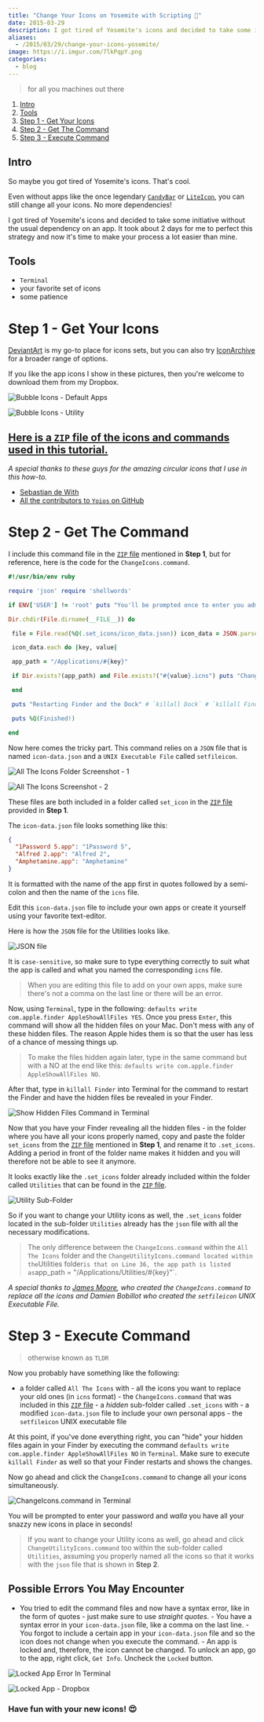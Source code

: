 ```yaml
---
title: "Change Your Icons on Yosemite with Scripting 🔧"
date: 2015-03-29
description: I got tired of Yosemite's icons and decided to take some initiative without the usual dependency on an app. It took about 2 days for me to perfect this strategy and now it's time to make your process a lot easier than mine.
aliases:
  - /2015/03/29/change-your-icons-yosemite/
image: https://i.imgur.com/7lkPqpY.png
categories:
  - blog
---
```


> for all you machines out there

1.  [Intro](#section-intro)
2.  [Tools](#section-tools)
3.  [Step 1 - Get Your Icons](#section-step1)
4.  [Step 2 - Get The Command](#section-step2)
5.  [Step 3 - Execute Command](#section-step3)

## Intro

So maybe you got tired of Yosemite's icons. That's cool.

Even without apps like the once legendary [`CandyBar`](https://www.panic.com/blog/candybar-mountain-lion-and-beyond/ "CandyBar") or [`LiteIcon`](https://www.freemacsoft.net/liteicon/ "LiteIcon"), you can still change all your icons. No more dependencies!

I got tired of Yosemite's icons and decided to take some initiative without the usual dependency on an app. It took about 2 days for me to perfect this strategy and now it's time to make your process a lot easier than mine.

## Tools

- `Terminal`
- your favorite set of icons
- some patience

# Step 1 - Get Your Icons

[DeviantArt](https://www.deviantart.com "DeviantArt") is my go-to place for icons sets, but you can also try [IconArchive](https://www.iconarchive.com/ "IconArchive") for a broader range of options.

If you like the app icons I show in these pictures, then you're welcome to download them from my Dropbox.

![Bubble Icons - Default Apps](https://lh3.googleusercontent.com/ZPT-ecledTwHu7pqotisSH9q7RbLlSaDTLzoLSi90sh2kbn3oqh_jCns3EqyrG97So7rx-npbkSPl1WJI1yvfGB964U3gDliJNoAm1ZeU2KzSS4Ahn5HleAxQuxCTlDaR84yAv91f-KMcoO3tdLYtn2DQEy2A_fQDDxOEgGSNDzOpVv1AvW7A10G7ZgPCkb9jJSsSUkwYz3eQvdjUypBffAkXZnQyG4Ehzwg5VaqGusVV7FRuMr8ROcijh9eVJqrdoRylq2ympROAdiG9qkHu29cFiI2jzalJmhZpNgw3PgyG492XN-LBVeP0NDjtKjADOybWbobo2Q6nEXep_7i5U9nFRPagzmvFIM8EJbUABxjPXTHFTl3e_AlYyZSfDw0stiizwUH4SBZnROnbGOZrUkvwQVpZwlJD5cBUlX38RRNuQWidnP8wWecNwDyjo6Wgh7gskJwSECkkX56_ISq6UkVzv7Kh4fJchm88qb1urREK-XSInaWU7VedkDq0IHMwAFqG5R6CbsWuYgHqSJtD3VPh_Z-FemaOaOIPPEEylJLPYfH9ApwTR6f4h7A_CY5H_qlICXdZt-kQ6Z0u1ZRWRo2Dzchc6f-3Sw3Gx5RTkZpBtaoJGViX1s3CBNMazGt=w352-h220-no)

![Bubble Icons - Utility](https://lh3.googleusercontent.com/pCtmh4zJuZAa0JyL53JuicE-3aIacDVTaG1XT65sgHUdsjznD84tTc4kPx4M2Qh-_lTznRvoY5qBQLqLyuZ9-Kz-vvz4z1O1gZcnC1PkGzOT2y4UgrmEq2syzMr4Yz1N0zKQ7GQJ19GaEITHEx21W4EzWZpkoNEXSdGFuirF2YVixb1Yxuk9dxiJshWI0TsgDVryDOc54ygtH66ikkL-HnUeR1rAwa1vOqx7Jn_QTAaSisGD0EMoWCzVNSegiRP1g3SmAr2aiLfTDRsAcyvE0NxnUtfz34h0zdVRoA1tDQ1MBWbVQT2CsoB1wVNWYEmu37SGQktQrLTeOlS2Z1lOeiNwuq18hNFkZtK7J6MZTDDCjmWp5XF5rqd-PJnRIx7dlkc9_d4BWYXWcMI2xsuWw6ZkTkS6k3Iap64s_qycslKab6TnVH5wrb-_Di0WuJiqujp3tNc60kGNTS7lZEthMbPVoCMrf60c7FIIPYMl86-Ga62e2N9w5LMIqlgpkmSvE4XOce7jpESPOeqpjTY5iKeuGxv_IbYFo70QgMsd83gP4_Haz8yxAjzpznoZSG0MKgz6CZnlmTAFPJmaoAqvxuHlsX1h2ozl8LCHy6IpomvBnTxq5atjfL06ApM8Loj3=w352-h220-no)

## [Here is a `ZIP` file of the icons and commands used in this tutorial.](https://github.com/fvcproductions/customize-icons "Icons")

_A special thanks to these guys for the amazing circular icons that I use in this how-to._

- [Sebastian de With](https://dewith.com/ "deWith")
- [All the contributors to `Yoios` on GitHub](https://github.com/mmarfil/yoios "Yoios")

# Step 2 - Get The Command

I include this command file in the [`ZIP` file](https://github.com/fvcproductions/customize-icons "Icons") mentioned in **Step 1**, but for reference, here is the code for the `ChangeIcons.command`.

```ruby
#!/usr/bin/env ruby

require 'json' require 'shellwords'

if ENV['USER'] != 'root' puts "You'll be prompted once to enter you administrator password." end

Dir.chdir(File.dirname(__FILE__)) do

 file = File.read(%Q(.set_icons/icon_data.json)) icon_data = JSON.parse(file)

 icon_data.each do |key, value|

 app_path = "/Applications/#{key}"

 if Dir.exists?(app_path) and File.exists?("#{value}.icns") puts "Changing icon for #{app_path}" `sudo .set_icons/setfileicon "#{value}.icns" "#{app_path}"` end

 end

 puts "Restarting Finder and the Dock" # `killall Dock` # `killall Finder`

 puts %Q(Finished!)

end
```

Now here comes the tricky part. This command relies on a `JSON` file that is named `icon-data.json` and a `UNIX Executable File` called `setfileicon`.

![All The Icons Folder Screenshot - 1](https://lh3.googleusercontent.com/lSWmxQZqIvK0BpZPOAdlxHx_XDy5EaltsEejehe2fwchwjWe56DcCog3TpibQN8L0xlValZJeytrlXYs5lCnXAqtoEjjQQzB9uMM1dCFEwZsHBvmuVCWmX2B0aZC9Ks13JhiNofdzbFwAAIpFZkiDkKD4wB-EJnGM7XZ1nMqvos6CRUKrPCK6bt1rAaqBom8GBaN3YDK4jdkRXWAT-DS-pfWjZRc4N-X_AabFuokiqWkNZCcGouzjDwfAol7uEC0rb01nu6zrxkTTAkyzhtgL3ZBsC0rGpI17lNJqPH69c2VySwDfCg_gPWX4aYL4Ibv7IDrSYt2yZVUWxkC1aEBm9ng8cmQ6DyrNSCUg62ocUKmi6peC4KJK9cQoststeOpH8E3zFjJYW3qF3IYv3moiZxPAwq2C1jwWrHXLEJFN_V8aveGxlXy_Co1rqsK2DPvuOnhwvXLcqYIxS92_P1KOOyuu0bPG30Vgu8jJcye7Q2uW7FonndD5kPknqYxrKlyvxXtnXlypAaxgw6Z6W4Vpmg0Mrla7ZHs2oyhSwz0AjgjRdjrqCONqWN9791zNJwPOSFbj-tHQytVLV6LXZcz6Snl3hDHxL-FOjqxXU78kN0tEshhoTHcTpZBGN9E9_45=w403-h272-no)

![All The Icons Screenshot - 2](https://lh3.googleusercontent.com/dGSFh4eNr-l9hl_YMq7lOOW8QFySHE3rkVW8weQzw9HIJY8u_tMkYw5PBwPOddx2PyFpt3E8n4gGWRdNJCFkQ_SACW3aHhzzzMY882OCYIzbDLxYlZCjtSYxGUbdoqQmBJly64bluI9dGnbt0y59MR5bZ_kZlRYaEqePaPm1_SFVkDFpswTuLfutXlIAzXIzppCUDDzmn5rMjw0DoUYODXwUDnqQ0mQqRVzpa3q1kqnO-gxa3BWiziMlGu4Z_x5KuAuOwA-fVrsrhZXtB7-_9NXl8FXg5yZr6P4Yg8aWpyazvR4orT41_4umdGUDxHDr2RCQG8x6jAr8hQPrWpesAp-uOmw5DA_G_h1Rl04fvnORH1IlAkLwK5AKcPGdcHxzPLsvQfizmD9jsxH7mk0HwsEQAs8c603Zz8ENwnFGgHFCXmDUuKGL2QrDgJEwd9sEHBuPY-z6RHE1Uc08askghUezvIqwPozI8Uu44qIgjP--mXi0DQu0t43JcUD5coufUlkF4iBT1tmzA-9YANNw30UJkkiaCbON1itIFQCSn64FNuIhqsBjCkiijTy00P96VhHkox-1RbF11gf8kHg3WLZ7mJeKqPm8p7jERVso4UW0reHBXs2f1ETwHjkyqDac=w413-h163-no)

These files are both included in a folder called `set_icon` in the [`ZIP` file](https://github.com/fvcproductions/customize-icons "Icons") provided in **Step 1**.

The `icon-data.json` file looks something like this:

```json
{
  "1Password 5.app": "1Password 5",
  "Alfred 2.app": "Alfred 2",
  "Amphetamine.app": "Amphetamine"
}
```

It is formatted with the name of the app first in quotes followed by a semi-colon and then the name of the `icns` file.

Edit this `icon-data.json` file to include your own apps or create it yourself using your favorite text-editor.

Here is how the `JSON` file for the Utilities looks like.

![JSON file](https://lh3.googleusercontent.com/huSFEI6n6ZGaIaAjWw3GpCCZSxl1dXNsfsIbGzF_u8F4whBWpwmDx-IavxFLHWzslrwP2bza8NxsVGFSQrENtHX99UrKVeRtHWkxC_qEOZEkjP73nk7ROVPP29iE9TAH-BJJHIZR8tEhZ6AFJoiUTWU0jYd3SmVDH5KA2HVI0Gmhl2wvB7wwxJWyGuFh1WJ3LE7LWmjVImU0GzdxA7jF0Ag8tIFdP5KjIwkj_LnbZYmzZzEvwD651iH6W99JJScddSIlKN1NTvXOgT3OH5U4j196tIrBor6HAZuiU4VjdkJasMfBT8zoqL2NtOWzztnKM8nDj0ZlQm1WaBxapEBzdIIEfeML9pGh2xzm94lpGTox4b7_TNVybXa33_gYEiZMWCTASIeRLEREKOV1cqCHe8DJ0V2-lXgF8KM5iD9KMSofek09z2vWRu3Noply1yip7cTSy6N9AiPzY4QOmFJ-79FCLJtiF6uOmMlMP3JR41gb_dwDKGLwvw7TFavx4cxDSOCZzNeQO3JKcZ5wXmG0Gsc77HFUgQm3_wN40Jp_ZbuNhIut7gF-inPaBO680N_3pTW2BPldm-zl3O0QStrTjUNq_7B44aqORYSl1b40HMBaVj0Ovwzu2QuqQn3_wEbb=w352-h220-no)

It is `case-sensitive`, so make sure to type everything correctly to suit what the app is called and what you named the corresponding `icns` file.

> When you are editing this file to add on your own apps, make sure there's not a comma on the last line or there will be an error.

Now, using `Terminal`, type in the following: `defaults write com.apple.finder AppleShowAllFiles YES`. Once you press `Enter`, this command will show all the hidden files on your Mac. Don't mess with any of these hidden files. The reason Apple hides them is so that the user has less of a chance of messing things up.

> To make the files hidden again later, type in the same command but with a NO at the end like this: `defaults write com.apple.finder AppleShowAllFiles NO`.

After that, type in `killall Finder` into Terminal for the command to restart the Finder and have the hidden files be revealed in your Finder.

![Show Hidden Files Command in Terminal](https://lh3.googleusercontent.com/K8a7c1Xffn1B2FpOO--jdLtzWm2YQgePclyCQXnO1PhW1wwWpIF6J0l3ES8wtmU8IP3CVmrJ9uEVjc_nJHsiHPyd5Yl3TFTjokPMIR5Q84tg9U2p3D4BnmbcFJNBWYfyI3erglQPQUCGi9KKhRFcZHNRK_3HjQXdYSw5ggf0lO3FEtDmau0D8AWoncS23dDyLUpuKYWoDWNfZBKAufs1RowFemmp-ItWzbXCGXPcJRKkaK7_GDz3TQtuGbG-pXlJnNVHQNcAIdzdjMCpvBK6KHudwapI5HM1jlvebeqTA4GYYb-rK6rwQcxIi-4fs7CWY1WE9fA90hycTtT8Eh8oIrA2kt_bHGxQiQo7bGw6WUFuxFqRAbMxz8bk8Pql5sVDVGKY-B_CnFuQX08GOy63s4iKQWm1m0CEb2m2vfA4zkyaksUGiUNyBPvZpZTOYnxXv6OjVKFB9Ai8BphgElFXoPMR5AZfQZOBaRi4CU-KD7CQR0Pm6tgJb25ogOYxYmsY8lUIV5xJYA6BMRx_yuSzC1-f8Vzc8rL2XdcOh1aY29S7ZrhehvGseLiPzDoYKHFfyqj1OnkDDxaM9bWMdTuqqdLqTLtSDtqfFTeYmvs7miHtgiQvcgFQokEA9-4uQADm=w763-h139-no)

Now that you have your Finder revealing all the hidden files - in the folder where you have all your icons properly named, copy and paste the folder `set_icons` from the [`ZIP` file](https://github.com/fvcproductions/customize-icons "Icons") mentioned in **Step 1**, and rename it to `.set_icons`. Adding a period in front of the folder name makes it hidden and you will therefore not be able to see it anymore.

It looks exactly like the `.set_icons` folder already included within the folder called `Utilities` that can be found in the [`ZIP` file](https://github.com/fvcproductions/customize-icons "Icons").

![Utility Sub-Folder](https://lh3.googleusercontent.com/B2FQ2J9N2Pse27HQcc2ZjdBOWRZK9FTBLGgvk3QOemu0hfys1Tp4AiyUosQ1cSq3i5B4LPovp_op4GmvbOpbQglkUdJ5lqIBZ6SIhcUQRuDvMfe1GsOSnfI8BrMICNMGnqkFkvI1VSGRhrh7oWVz9B3-q3AzEyA5NVtPwvic1rgDLFkBi3MqZadv4fOwWPKrR77-iIX63BOIl9PSdSSBOgFRwczcsx-0CQHmmzyFfTY1R0PM7KdMxiWRXajLro2fcztB5OtD14SiT8wWws3yl2XTSdOFA8kRGqM6KhN4tJIECmlUBkIN_EPwO6DKlAtUM33WL_SyE61wvS28AdIw97fNPCdCBlmzXsubxtKtrBJoBhv_O7YT-NTSH9Q7OEsfRw4lV6SGdPj8JeTJQogC6Kkf9xx32TOYqGToDQbyFLLw_U80EFAfeqT7xH0vHRgKtcyDpponUhn0ojZAByTzkMhz2Ok9wS-KCAfUbGOTjrxRxu4rFfjwfezZeY_RTjp0zSaoITKDLd077I-RcBjOWl38uX9AMH9GowQrrl61b5y2ZEvLdWickAqnFmn7Y6Pv3UgT-SH9norHhLfVpQnHZ-fse43tPKcuSN-CiRMuM8NwPXdFGL97XuYfvHhQbEBZ=w421-h605-no)

So if you want to change your Utility icons as well, the `.set_icons` folder located in the sub-folder `Utilities` already has the `json` file with all the necessary modifications.

> The only difference between the `ChangeIcons.command` within the `All The Icons` folder and the `ChangeUtilityIcons.command located within the`Utilities folder`is that on Line 36, the app path is listed as`app_path = "/Applications/Utilities/\#{key}"\`.

_A special thanks to [James Moore](https://twitter.com/foozmeat "James Moore"), who created the `ChangeIcons.command` to replace all the icons and Damien Bobillot who created the `setfileicon` UNIX Executable File._

# Step 3 - Execute Command

> otherwise known as `TLDR`

Now you probably have something like the following:

- a folder called `All The Icons` with - all the icons you want to replace your old ones (in `icns` format) - the `ChangeIcons.command` that was included in this [`ZIP` file](https://github.com/fvcproductions/customize-icons "Icons") - a _hidden_ sub-folder called `.set_icons` with - a modified `icon-data.json` file to include your own personal apps - the `setfileicon` UNIX executable file

At this point, if you've done everything right, you can "hide" your hidden files again in your Finder by executing the command `defaults write com.apple.finder AppleShowAllFiles NO` in `Terminal`. Make sure to execute `killall Finder` as well so that your Finder restarts and shows the changes.

Now go ahead and click the `ChangeIcons.command` to change all your icons simultaneously.

![ChangeIcons.command in Terminal](https://lh3.googleusercontent.com/FJ6kBJzH-vW92UXQpXIogQYmiJYlLgDu4SxLgBd3G98nruD00A_0jd7Veh1AGsE1RTYoLaqqXkG9PYEP79jt7TX4u7rYbilwPxxDjAkgJpXp_X9tYUfmCOnq-Stj2Q8IW3woyWrap69_9sQeNFs-5BkuXbHohJ1E4gpRLmdaHScpBdSitMoWw_SCzjbZj9W9BfdZb7ZzUMlfsEldeCOHGkJm5rieCvQi1E1ky8jO5D4xxweLkSNiiQrPei07DR4A_iTT2FyjQPF0MQ6i5XZYYTWewScaQniAZdXxBz1jQ8_USgj0YyrDnI5ui6drW6s17DOWOMBdQHSudJMF60d91fdkUcudIS73UxRkFh9HWgJFzSMXH62R-jIgz7nlywN6XDsgJa_kAYNEBWHuAtqskC7KCoMafBzgcc5g1cSDPKQk1s3EeipD9Ft5aX_Djg94_jtldWhp_AOfY1LM85rHh7RBkH4z3hsClugpN1brglE4yl17mxBguPnq465VlOsNatl2L09_uRmP9B2zQKXFR8G6r_TuOuSFM2LkpWsX0WxAxT8I584FtWxv4oMRFQeUDQuHNbYnHkzc0Osb9J3uBxofrgZ6EoDmKL2e_u1yKrOZkKETHKGGj-f0hO5VEcHr=w239-h220-no)

You will be prompted to enter your password and _walla_ you have all your snazzy new icons in place in seconds!

> If you want to change your Utility icons as well, go ahead and click `ChangeUtilityIcons.command` too within the sub-folder called `Utilities`, assuming you properly named all the icons so that it works with the `json` file that is shown in **Step 2**.

## **Possible Errors You May Encounter**

- You tried to edit the command files and now have a syntax error, like in the form of quotes - just make sure to use _straight quotes_. - You have a syntax error in your `icon-data.json` file, like a comma on the last line. - You forgot to include a certain app in your `icon-data.json` file and so the icon does not change when you execute the command. - An app is locked and, therefore, the icon cannot be changed. To unlock an app, go to the app, right click, `Get Info`. Uncheck the `Locked` button.

![Locked App Error In Terminal](https://lh3.googleusercontent.com/ofAiorFh34EmjrDaLJ1ilvIFhBEH79TC_0pPD1eWjTk1RXlU0dMZUHp18gHF9h5x9Gh1xC7Wd4Gx0b8MWt1SUYjfrMc6tClbjJFViCxYMJKmQnD0h8hL9fYy7uakwRnM7A4y2lns3UJ-sX5DwgckszoiaZeteh8go0ioYP9dlb706GqaylIbo_L_ux8w11gCEVmBFac55J8s7iXN1cDHQAbkXgB9kzzAJtb8B-d3mzumIa_KRvlCwZReXWxX6ZTA-Jd-L2puHVdLu7fxw2KiP33QEel3BuCpCeHlf0stFrAFt5CHjzcoRzin1gnh3TSqJt3FATsL-FSVK3_0dYus9qBSBWLvhDAy2MKk0DdN9ZoupiProDm6vAWK-mr-f8h3-7m0fnkJ1-D76025I30wpE1WEj28uERMLR-9AmydqUDEwDo0ghnrC5P9eaxVn4f10Bu95huiD5yOKW3wOa39fZ4eTkLaGpF3J9fWQkQCsJJG5J-HjSM3kAix-7Pu4YoRNwttcUxOUKh9oAiN9OPxUwXFHaz0Qw_fZ-PBJGtIDQfGu23cq_rG0ovUl2YoTtkxGndYg7CiBlB9j-QfesNCy1PDvaxmF8yenVSzSLWvmT0TWSqM_5RSSGYWl2iS0VNN=w455-h133-no)

![Locked App - Dropbox](https://lh3.googleusercontent.com/K8a7c1Xffn1B2FpOO--jdLtzWm2YQgePclyCQXnO1PhW1wwWpIF6J0l3ES8wtmU8IP3CVmrJ9uEVjc_nJHsiHPyd5Yl3TFTjokPMIR5Q84tg9U2p3D4BnmbcFJNBWYfyI3erglQPQUCGi9KKhRFcZHNRK_3HjQXdYSw5ggf0lO3FEtDmau0D8AWoncS23dDyLUpuKYWoDWNfZBKAufs1RowFemmp-ItWzbXCGXPcJRKkaK7_GDz3TQtuGbG-pXlJnNVHQNcAIdzdjMCpvBK6KHudwapI5HM1jlvebeqTA4GYYb-rK6rwQcxIi-4fs7CWY1WE9fA90hycTtT8Eh8oIrA2kt_bHGxQiQo7bGw6WUFuxFqRAbMxz8bk8Pql5sVDVGKY-B_CnFuQX08GOy63s4iKQWm1m0CEb2m2vfA4zkyaksUGiUNyBPvZpZTOYnxXv6OjVKFB9Ai8BphgElFXoPMR5AZfQZOBaRi4CU-KD7CQR0Pm6tgJb25ogOYxYmsY8lUIV5xJYA6BMRx_yuSzC1-f8Vzc8rL2XdcOh1aY29S7ZrhehvGseLiPzDoYKHFfyqj1OnkDDxaM9bWMdTuqqdLqTLtSDtqfFTeYmvs7miHtgiQvcgFQokEA9-4uQADm=w763-h139-no)

### Have fun with your new icons! 😍
